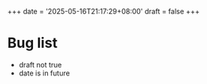 +++
date = '2025-05-16T21:17:29+08:00'
draft = false 
+++

# Bug list
- draft not true
- date is in future
